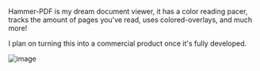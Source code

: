 Hammer-PDF is my dream document viewer, it has a color reading pacer, tracks the amount of pages you've read, uses colored-overlays, and much more!

I plan on turning this into a commercial product once it's fully developed. 

![image](https://github.com/user-attachments/assets/dd270fea-89e6-4883-8787-8bfdd0cd29ab)

